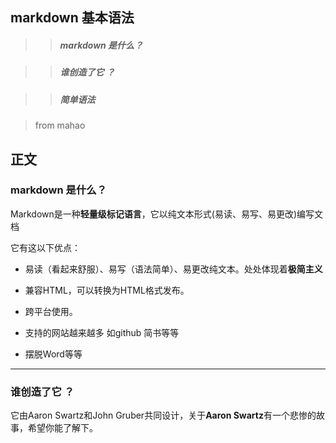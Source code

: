 ## markdown 基本语法

>> ##### markdown 是什么？

>> ##### 谁创造了它 ？

>> ##### 简单语法

> from mahao 

## 正文

### markdown 是什么？
Markdown是一种**轻量级标记语言**，它以纯文本形式(易读、易写、易更改)编写文档

它有这以下优点：

* 易读（看起来舒服）、易写（语法简单）、易更改纯文本。处处体现着**极简主义**

* 兼容HTML，可以转换为HTML格式发布。

* 跨平台使用。

* 支持的网站越来越多 如github 简书等等

* 摆脱Word等等

*******

### 谁创造了它 ？

它由Aaron Swartz和John Gruber共同设计，关于**Aaron Swartz**有一个悲惨的故事，希望你能了解下。